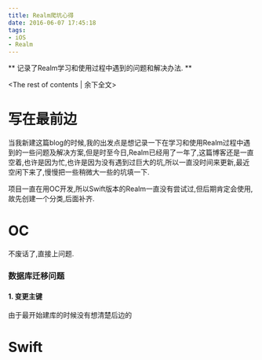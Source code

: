 ```yaml
---
title: Realm爬坑心得
date: 2016-06-07 17:45:18
tags:
- iOS
- Realm
---
```

** 记录了Realm学习和使用过程中遇到的问题和解决办法. **
<!-- more -->
<The rest of contents | 余下全文>

# 写在最前边
当我新建这篇blog的时候,我的出发点是想记录一下在学习和使用Realm过程中遇到的一些问题及解决方案,但是时至今日,Realm已经用了一年了,这篇博客还是一直空着,也许是因为忙,也许是因为没有遇到过巨大的坑,所以一直没时间来更新,最近空闲下来了,慢慢把一些稍微大一些的坑填一下.

项目一直在用OC开发,所以Swift版本的Realm一直没有尝试过,但后期肯定会使用,故先创建一个分类,后面补齐.
# OC
不废话了,直接上问题.
### 数据库迁移问题 
#### 1. 变更主键
由于最开始建库的时候没有想清楚后边的

# Swift


